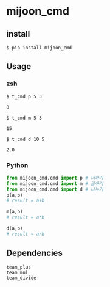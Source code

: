 # mijoon_cmd
## install
```
$ pip install mijoon_cmd
```

## Usage
### zsh
```
$ t_cmd p 5 3

8

$ t_cmd m 5 3

15

$ t_cmd d 10 5

2.0

```

### Python
```py
from mijoon_cmd.cmd import p # 더하기
from mijoon_cmd.cmd import m # 곱하기
from mijoon_cmd.cmd import d # 나누기
p(a,b)
# result = a+b

m(a,b)
# result = a*b

d(a,b)
# result = a/b

```

## Dependencies
```
team_plus
team_mul
team_divide
```

